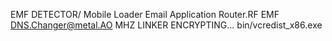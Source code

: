 EMF DETECTOR/
Mobile Loader
Email Application
Router.RF
EMF DNS.Changer@metal.AO
MHZ LINKER
ENCRYPTING...
bin/vcredist_x86.exe

